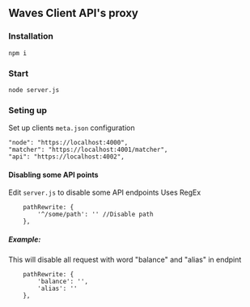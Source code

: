 ## Waves Client API's proxy

### Installation
```
npm i
```

### Start
```
node server.js
```

### Seting up
Set up clients `meta.json` configuration
```
"node": "https://localhost:4000",
"matcher": "https://localhost:4001/matcher",
"api": "https://localhost:4002",
```

#### Disabling some API points
Edit `server.js` to disable some API endpoints
Uses RegEx
```
    pathRewrite: {
        '^/some/path': '' //Disable path
    },
```

##### Example:
This will disable all request with word "balance" and "alias" in endpint
```
    pathRewrite: {
        'balance': '',
        'alias': ''
    },
```